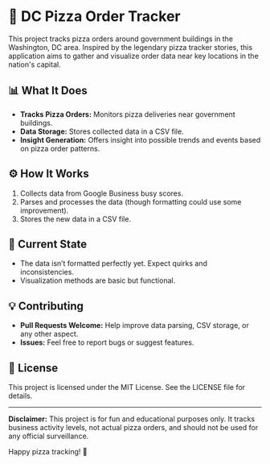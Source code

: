 # 🍕 DC Pizza Order Tracker

This project tracks pizza orders around government buildings in the Washington, DC area. Inspired by the legendary pizza tracker stories, this application aims to gather and visualize order data near key locations in the nation's capital.

## 📊 What It Does
- **Tracks Pizza Orders:** Monitors pizza deliveries near government buildings.
- **Data Storage:** Stores collected data in a CSV file.
- **Insight Generation:** Offers insight into possible trends and events based on pizza order patterns.

## ⚙️ How It Works
1. Collects data from Google Business busy scores.
2. Parses and processes the data (though formatting could use some improvement).
3. Stores the new data in a CSV file.

## 🚧 Current State
- The data isn’t formatted perfectly yet. Expect quirks and inconsistencies.
- Visualization methods are basic but functional.

## 💡 Contributing
- **Pull Requests Welcome:** Help improve data parsing, CSV storage, or any other aspect.
- **Issues:** Feel free to report bugs or suggest features.

## 📄 License
This project is licensed under the MIT License. See the LICENSE file for details.

---

**Disclaimer:** This project is for fun and educational purposes only. It tracks business activity levels, not actual pizza orders, and should not be used for any official surveillance.

Happy pizza tracking! 🍕

